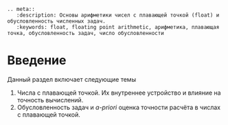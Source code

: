 ```{eval-rst}
.. meta::
   :description: Основы арифметики чисел с плавающей точкой (float) и обусловленность численных задач.
   :keywords: float, floating point arithmetic, арифметика, плавающая точка, обусловленность задач, число обусловленности
```

# Введение

Данный раздел включает следующие темы

1. Числа с плавающей точкой. Их внутреннее устройство и влияние на точность вычислений.
2. Обусловленность задач и *a-priori* оценка точности расчёта в числах с плавающей точкой.
